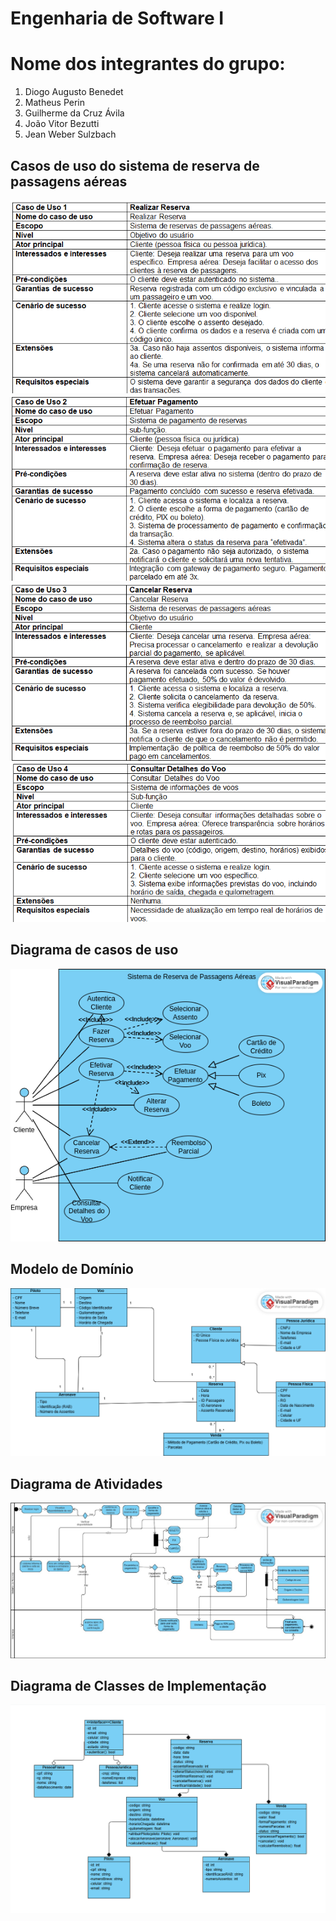 # Engenharia de Software I
# Nome dos integrantes do grupo:
1) Diogo Augusto Benedet
2) Matheus Perin
3) Guilherme da Cruz Ávila
4) João Vitor Bezutti
5) Jean Weber Sulzbach

## Casos de uso do sistema de reserva de passagens aéreas
![image](https://github.com/diogoBenedet/engenhariaSoftware/blob/main/images/case1.png)
![image](https://github.com/diogoBenedet/engenhariaSoftware/blob/main/images/case2.png)
![image](https://github.com/diogoBenedet/engenhariaSoftware/blob/main/images/case3.png)
![image](https://github.com/diogoBenedet/engenhariaSoftware/blob/main/images/case4.png)

## Diagrama de casos de uso
![image](https://github.com/diogoBenedet/engenhariaSoftware/blob/main/images/diagram%20usecase.png)

## Modelo de Domínio
![image](https://github.com/diogoBenedet/engenhariaSoftware/blob/main/images/Modelo%20de%20Dominio%20A3%20(1).png)

## Diagrama de Atividades
![image](https://github.com/diogoBenedet/engenhariaSoftware/blob/main/images/diagrama%20atividade.jpg)

## Diagrama de Classes de Implementação
![image](https://github.com/diogoBenedet/engenhariaSoftware/blob/main/images/diagrama%20imp.png)


